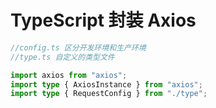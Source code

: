 # TypeScript 封装 Axios

```ts
//config.ts 区分开发环境和生产环境
//type.ts 自定义的类型文件

import axios from "axios";
import type { AxiosInstance } from "axios";
import type { RequestConfig } from "./type";

```
